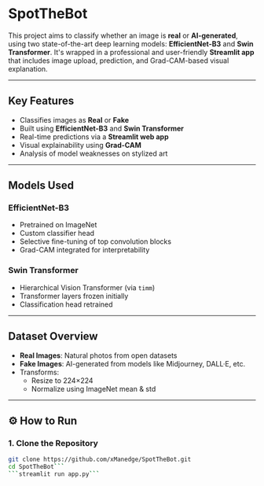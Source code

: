 # SpotTheBot

This project aims to classify whether an image is **real** or **AI-generated**, using two state-of-the-art deep learning models: **EfficientNet-B3** and **Swin Transformer**. It's wrapped in a professional and user-friendly **Streamlit app** that includes image upload, prediction, and Grad-CAM-based visual explanation.

---

##  Key Features

-  Classifies images as **Real** or **Fake**
-  Built using **EfficientNet-B3** and **Swin Transformer**
-  Real-time predictions via a **Streamlit web app**
-  Visual explainability using **Grad-CAM**
-  Analysis of model weaknesses on stylized art

---

##  Models Used

###  EfficientNet-B3
- Pretrained on ImageNet
- Custom classifier head
- Selective fine-tuning of top convolution blocks
- Grad-CAM integrated for interpretability

###  Swin Transformer
- Hierarchical Vision Transformer (via `timm`)
- Transformer layers frozen initially
- Classification head retrained

---

##  Dataset Overview

- **Real Images**: Natural photos from open datasets
- **Fake Images**: AI-generated from models like Midjourney, DALL·E, etc.
- Transforms:
  - Resize to 224×224
  - Normalize using ImageNet mean & std

---

## ⚙️ How to Run

### 1. Clone the Repository
```bash
git clone https://github.com/xManedge/SpotTheBot.git
cd SpotTheBot```
```streamlit run app.py```

